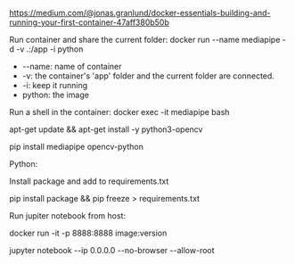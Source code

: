 https://medium.com/@jonas.granlund/docker-essentials-building-and-running-your-first-container-47aff380b50b

Run container and share the current folder: docker run --name mediapipe -d -v .:/app -i  python

- --name: name of container
- -v: the container's 'app' folder and the current folder are connected.
- -i: keep it running
- python: the image

Run a shell in the container: docker exec -it mediapipe bash

apt-get update && apt-get install -y python3-opencv

pip install mediapipe opencv-python

Python:

Install package and add to requirements.txt

pip install package && pip freeze > requirements.txt


Run jupiter notebook from host:

docker run -it -p 8888:8888 image:version

jupyter notebook --ip 0.0.0.0 --no-browser --allow-root
